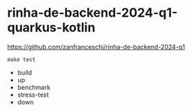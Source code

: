 # rinha-de-backend-2024-q1-quarkus-kotlin

https://github.com/zanfranceschi/rinha-de-backend-2024-q1


```
make test
```
- build
- up 
- benchmark
- stress-test
- down
